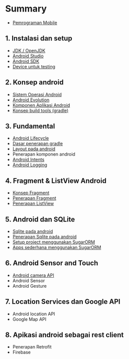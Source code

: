 # Summary

- [Pemrograman Mobile](README.md)

## 1. Instalasi dan setup

- [JDK / OpenJDK](materi/topik1/jdk.md)
- [Android Studio](materi/topik1/android.md)
- [Android SDK](materi/topik1/sdk.md)
- [Device untuk testing](materi/topik1/device.md)

## 2. Konsep android

- [Sistem Operasi Android](materi/topik2/android.md)
- [Android Evolution](materi/topik2/version.md)
- [Komponen Aplikasi Android](materi/topik2/komponen.md)
- [Konsep build tools (gradle) ](materi/topik2/gradle.md)

## 3. Fundamental

- [Android Lifecycle](materi/topik2/lifecycle.md)
- [Dasar penerapan gradle](materi/topik3/gradle.md)
- [Layout pada android](materi/topik2/layout.md)
- Penerapan komponen android
- [Android Intents](materi/topik3/intents.md)
- [Android Logging](materi/topik3/log.md)


## 4. Fragment & ListView Android

- [Konsep Fragment](materi/topik4/fragment.md)
- [Penerapan Fragment](materi/topik4/tutorial_fragment.md)
- [Penerapan ListView](materi/topik4/TutorialListView.md)

## 5. Android dan SQLite

- [Sqlite pada android](materi/topik5/sqlite-sugar.md)
- [Penerapan Sqlite pada android](materi/topik5/implementasi-sqlite.md)
- [Setup project menggunakan SugarORM](materi/topik5/setup-android-sugar.md)
- [Apps sederhana menggunakan SugarORM](http://satyan.github.io/sugar/)

## 6. Android Sensor and Touch

- [Android camera API](materi/topik6/camera.md)
- Android Sensor
- Android Gesture

## 7. Location Services dan Google API

- Android location API
- Google Map API

## 8. Apikasi android sebagai rest client

- Penerapan Retrofit
- Firebase
